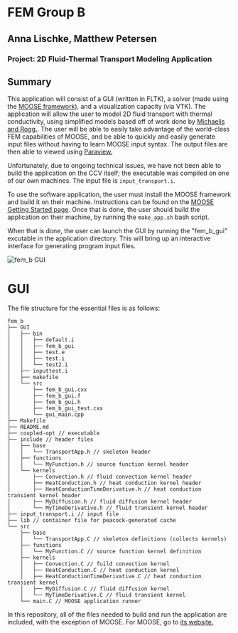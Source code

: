  FEM Group B
=====
Anna Lischke, Matthew Petersen
------------------------------

### Project: 2D Fluid-Thermal Transport Modeling Application

## Summary

This application will consist of a GUI (written in FLTK), a solver (made using the [MOOSE framework](http://www.mooseframework.com)), and a visualization capacity (via VTK). The application will allow the user to model 2D fluid transport with thermal conductivity, using  simplified models based off of work done by [Michaelis and Rogg.](http://dx.doi.org/10.1016/j.jcp.2003.10.033). The user will be able to easily take advantage of the world-class FEM capabilities of MOOSE, and be able to quickly and easily generate input files without having to learn MOOSE input syntax. The output files are then able to viewed using [Paraview.](http://www.paraview.org)

Unfortunately, due to ongoing technical issues, we have not been able to build the application on the CCV itself; the executable was compiled on one of our own machines. The input file is `input_transport.i`.

To use the software application, the user must install the MOOSE framework and build it on their machine. Instructions can be found on the [MOOSE Getting Started page](http://mooseframework.com/getting-started/). Once that is done, the user should build the application on their machine, by running the `make_app.sh` bash script.

When that is done, the user can launch the GUI by running the "fem_b_gui" excutable in the application directory. This will bring up an interactive interface for generating program input files.

![fem_b GUI](https://github.com/ENGN2912B/fem_b/GUI_fem_b.png "GUI Used to generate input file")

# GUI

The file structure for the essential files is as follows:

```
fem_b
├── GUI
│   ├── bin
│   │   ├── default.i
│   │   ├── fem_b_gui
│   │   ├── test.e
│   │   ├── test.i
│   │   └── test2.i
│   ├── inputtest.i
│   ├── makefile
│   └── src
│       ├── fem_b_gui.cxx
│       ├── fem_b_gui.f
│       ├── fem_b_gui.h
│       ├── fem_b_gui_test.cxx
│       └── gui_main.cpp
├── Makefile
├── README.md
├── coupled-opt // executable
├── include // header files
│   ├── base
│   │   └── TransportApp.h // skeleton header
│   ├── functions
│   │   └── MyFunction.h // source function kernel header
│   └── kernels
│       ├── Convection.h // fluid convection kernel header
│       ├── HeatConduction.h // heat conduction kernel header
│       ├── HeatConductionTimeDerivative.h // heat conduction transient kernel header
│       ├── MyDiffusion.h // fluid diffusion kernel header
│       └── MyTimeDerivative.h // fluid transient kernel header
├── input_transport.i // input file
├── lib // container file for peacock-generated cache
└── src
    ├── base
    │   └── TransportApp.C // skeleton definitions (collects kernels)
    ├── functions
    │   └── MyFunction.C // source function kernel definition
    ├── kernels
    │   ├── Convection.C // fuild convection kernel
    │   ├── HeatConduction.C // heat conduction kernel
    │   ├── HeatConductionTimeDerivative.C // heat conduction transient kernel
    │   ├── MyDiffusion.C // fluid diffusion kernel
    │   └── MyTimeDerivative.C // fluid transient kernel
    └── main.C // MOOSE application runner

```

In this repository, all of the files needed to build and run the application are included, with the exception of MOOSE. For MOOSE, go to [its website.](http://www.mooseframework.com)
